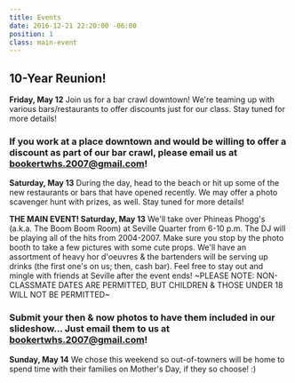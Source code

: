 ```yaml
---
title: Events
date: 2016-12-21 22:20:00 -06:00
position: 1
class: main-event
---
```


## 10-Year Reunion!

**Friday, May 12**
Join us for a bar crawl downtown! We're teaming up with various bars/restaurants to offer discounts just for our class. Stay tuned for more details!

### If you work at a place downtown and would be willing to offer a discount as part of our bar crawl, please email us at <bookertwhs.2007@gmail.com>!

**Saturday, May 13**
During the day, head to the beach or hit up some of the new restaurants or bars that have opened recently. We may offer a photo scavenger hunt with prizes, as well. Stay tuned for more details!

**THE MAIN EVENT! Saturday, May 13**
We'll take over Phineas Phogg's (a.k.a. The Boom Boom Room) at Seville Quarter from 6-10 p.m. The DJ will be playing all of the hits from 2004-2007. Make sure you stop by the photo booth to take a few pictures with some cute props. We'll have an assortment of heavy hor d'oeuvres & the bartenders will be serving up drinks (the first one's on us; then, cash bar). Feel free to stay out and mingle with friends at Seville after the event ends! ~PLEASE NOTE: NON-CLASSMATE DATES ARE PERMITTED, BUT CHILDREN & THOSE UNDER 18 WILL NOT BE PERMITTED~

### Submit your then & now photos to have them included in our slideshow... Just email them to us at <bookertwhs.2007@gmail.com>!

**Sunday, May 14**
We chose this weekend so out-of-towners will be home to spend time with their families on Mother's Day, if they so choose! :)